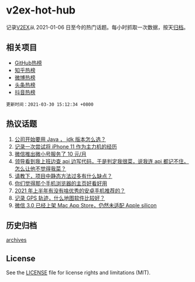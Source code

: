 # v2ex-hot-hub

 记录[V2EX](https://www.v2ex.com/)从 2021-01-06 日至今的热门话题。每小时抓取一次数据，按天[归档](archives)。
 
 ## 相关项目

- [GitHub热榜](https://github.com/lonnyzhang423/github-hot-hub)
- [知乎热榜](https://github.com/lonnyzhang423/zhihu-hot-hub)
- [微博热榜](https://github.com/lonnyzhang423/weibo-hot-hub)
- [头条热榜](https://github.com/lonnyzhang423/toutiao-hot-hub)
- [抖音热榜](https://github.com/lonnyzhang423/douyin-hot-hub)


 `更新时间：2021-03-30 15:12:34 +0800`

## 热议话题

1. [公司开始要用 Java ， jdk 版本怎么选？](https://www.v2ex.com/t/766378)
1. [记录一次尝试将 iPhone 11 作为主力机的经历](https://www.v2ex.com/t/766389)
1. [微信推出微小号服务了 10 元/月](https://www.v2ex.com/t/766369)
1. [领导看到我上班边查 api 边写代码，于是判定我很菜，说我连 api 都记不住。怎么让他不觉得我菜？](https://www.v2ex.com/t/766255)
1. [请教下，项目中静态方法过多有什么缺点？](https://www.v2ex.com/t/766202)
1. [你们觉得那个手机浏览器的主页好看好用](https://www.v2ex.com/t/766189)
1. [2021 年上半年有没有啥优秀的安卓手机推荐的？](https://www.v2ex.com/t/766237)
1. [记录 GPS 轨迹，什么地图软件比较好？](https://www.v2ex.com/t/766277)
1. [微信 3.0 已经上架 Mac App Store，仍然未适配 Apple silicon](https://www.v2ex.com/t/766312)

## 历史归档

[archives](archives)

## License

See the [LICENSE](LICENSE) file for license rights and limitations (MIT).
